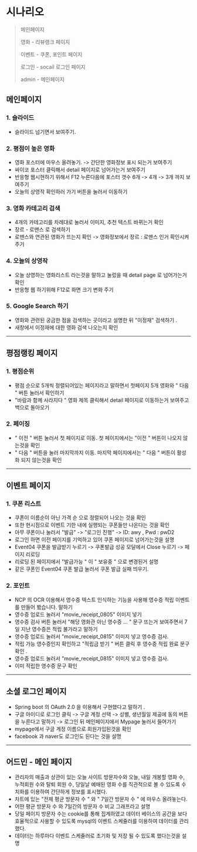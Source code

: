 # 시나리오

>메인페이지
>
>영화 - 리뷰랭크 페이지
>
>이벤트 - 쿠폰, 포인트 페이지
>
>로그인 - socail 로그인 페이지
>
>admin - 메인페이지

## 메인페이지

### 1. 슬라이드

- 슬라이드 넘기면서 보여주기. 

### 2. 평점이 높은 영화 

- 영화 포스터에 마우스 올려놓기. -> 간단한 영화정보 표시 되는거 보여주기 
- 싸이코 포스터 클릭해서 detail 페이지로 넘어가는거 보여주기 
- 반응형 웹시현하기 위해서 F12 누른다음에 포스터 갯수 6개 -> 4개 -> 3개 까지 보여주기 
- 오늘의 상영작 확인하러 가기 버튼을 눌러서 이동하기 

### 3. 영화 카테고리 검색 

- 4개의 카테고리를 차례대로 눌러서 이미지, 추천 텍스트 바뀌는거 확인 
- 장르 - 로맨스 로 검색하기 
- 로맨스와 연관된 영화가 뜨는지 확인  -> 영화정보에서 장르 : 로맨스  인거 확인시켜주기 

### 4. 오늘의 상영작

- 오늘 상영하는 영화리스트 라는것을 말하고 눌렀을 때 detail page 로 넘어가는거 확인 
- 반응형 웹 하기위해 F12로 화면 크기 변화 주기 

### 5. Google Search 하기 

- 영화와 관련된 궁금한 점을 검색하는 곳이라고 설명한 뒤 "이정재" 검색하기 .
- 새창에서 이정재에 대한 영화 검색 나오는지 확인 

---

## 평점랭킹 페이지

### 1. 평점순위  

- 평점 순으로 5개씩 정렬되어있는 페이지라고 말하면서 첫페이지 5개 영화와 " 다음 " 버튼 눌러서 확인하기  
- "바람과 함께 사라지다 " 영화 제목 클릭해서 detail 페이지로 이동하는거 보여주고 백으로 돌아오기 

### 2. 페이징

- " 이전 " 버튼 눌러서 첫 페이지로 이동. 첫 페이지에서는 "이전 " 버튼이 나오지 않는것을 확인 
- " 다음 " 버튼을 눌러 마지막까지 이동. 마지막 페이지에서는 " 다음 " 버튼이 활성화 되지 않는것을 확인 

---

## 이벤트 페이지

### 1. 쿠폰 리스트

- 쿠폰이 이름순이 아닌 가격 순 으로 정렬되어 나오는 것을 확인 
- 또한 현시점으로 이벤트 기한 내에 실행되는 쿠폰들만 나온다는 것을 확인 
- 아무 쿠폰이나 눌러서 "발급" -> "로그인 진행" -> ID: awy , Pwd : pwD2 
- 로그인 하면 이전 페이지를 기억하고 있어 쿠폰 페이지로 넘어가는것을 설명
- Event04 쿠폰을 발급받기 누르기 -> 쿠폰발급 성공 모달에서 Close 누르기 -> 페이지 리로딩 
- 리로딩 된 페이지에서 "발급가능 " 이 " 보유중 " 으로 변경된거 설명 
- 같은 쿠폰인 Event04 쿠폰 발급 눌러서 쿠폰 발급 실패 띄우기. 

### 2. 포인트

-  NCP 의 OCR 이용해서 영수증 텍스트 인식하는 기능을 사용해 영수증 적립 이벤트를 만들어 봤습니다. 말하기 
- 영수증 업로드 눌러서 "movie_receipt_0805" 이미지 넣기 
- 영수증 검사 버튼 눌러서 "해당 영화관 아닌 영수증 ... " 문구 뜨는거 보여주면서 7일 지난 영수증은 적립 불가라고 말하기
- 영수증 업로드 눌러서 "movie_receipt_0815" 이미지 넣고 영수증 검사.
- 적립 가능 영수증인지 확인하고 "적립금 받기 " 버튼 클릭 후 영수증 적립 완료 문구 확인 . 
- 영수증 업로드 눌러서 "movie_receipt_0815" 이미지 넣고 영수증 검사.
- 이미 적립한 영수증 문구 확인 

---

## 소셜 로그인 페이지 

- Spring boot 의 OAuth 2.0 을 이용해서 구현했다고 말하기 . 
- 구글 아이디로 로그인 클릭 -> 구글 계정 선택 ->  성별, 생년월일 제공에 동의 버튼을 누른다고 말하기 -> 로그인 뒤 메인페이지에서 Mypage 눌러서 들어가기 
- mypage에서 구글 계정 이름으로 회원가입된것을 확인 
- facebook 과 naver도 로그인도 된다는 것을 설명 

---

## 어드민 - 메인 페이지 

- 관리자의 매출과 상관이 있는 오늘 사이트 방문자수와 오늘, 내일 개봉할 영화 수, 누적회원 수와 탈퇴 회원 수, 당일날 예매된 영화 수를 직관적으로 볼 수 있도록  수치화를 이용하여 간단하게 정보를 표시했다. 
- 차트에 있는 "전체 평균 방문자 수 " 와 " 7일간 방문자 수 " 에 마우스 올려놓는다. 
- 어떤 평균 방문자 수 와 7일간의 방문자 수 비교 그래프라고 설명 
- 당일 페이지 방문자 수는 cookie를 통해 집계하였고 데이터 베이스의 공간을 보다 효율적으로 사용할 수 있도록 mysql의 이벤트 스케쥴러를 이용하여 데이터를 관리했다. 
- 데이터는 하루마다 이벤트 스케쥴러로 초기화 및 저장 될 수 있도록 했다는것을 설명 

